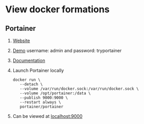 # View docker formations

## Portainer

1. [Website](https://www.portainer.io/)
1. [Demo](http://demo.portainer.io/) username: admin and password: tryportainer 
1. [Documentation](https://portainer.readthedocs.io/en/stable/)
1. Launch Portainer locally

    ```console
    docker run \
       --detach \
       --volume /var/run/docker.sock:/var/run/docker.sock \
       --volume /opt/portainer:/data \
       --publish 9000:9000 \
       --restart always \
       portainer/portainer
    ```

1. Can be viewed at [localhost:9000](http://localhost:9000)
